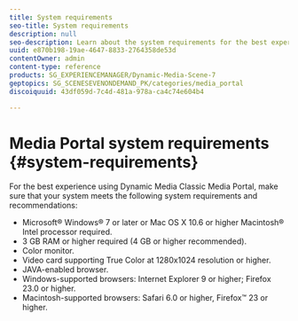 ```yaml
---
title: System requirements
seo-title: System requirements
description: null
seo-description: Learn about the system requirements for the best experience using Media Portal. 
uuid: e870b198-19ae-4647-8833-2764358de53d
contentOwner: admin
content-type: reference
products: SG_EXPERIENCEMANAGER/Dynamic-Media-Scene-7
geptopics: SG_SCENESEVENONDEMAND_PK/categories/media_portal
discoiquuid: 43df059d-7c4d-481a-978a-ca4c74e604b4

---
```


# Media Portal system requirements {#system-requirements}

For the best experience using Dynamic Media Classic Media Portal, make sure that your system meets the following system requirements and recommendations:

* Microsoft® Windows® 7 or later or Mac OS X 10.6 or higher Macintosh® Intel processor required.
* 3 GB RAM or higher required (4 GB or higher recommended).
* Color monitor.
* Video card supporting True Color at 1280x1024 resolution or higher.
* JAVA-enabled browser.
* Windows-supported browsers: Internet Explorer 9 or higher; Firefox 23.0 or higher.
* Macintosh-supported browsers: Safari 6.0 or higher, Firefox™ 23 or higher.


